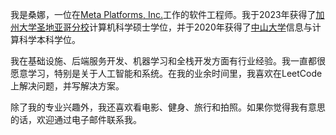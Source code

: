 我是桑娜，一位在[Meta Platforms, Inc.](https://about.meta.com/company-info/)工作的软件工程师。我于2023年获得了[加州大学圣地亚哥分校](https://www.ucsd.edu/)计算机科学硕士学位，并于2020年获得了[中山大学](https://www.sysu.edu.cn/)信息与计算科学本科学位。

我在基础设施、后端服务开发、机器学习和全栈开发方面有行业经验。我一直都很愿意学习，特别是关于人工智能和系统。在我的业余时间里，我喜欢在LeetCode上解决问题，并写解决方案。

除了我的专业兴趣外，我还喜欢看电影、健身、旅行和拍照。如果你觉得我有意思的话，欢迎通过电子邮件联系我。
